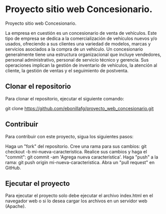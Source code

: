 # Proyecto sitio web Concesionario.

Proyecto sitio web Concesionario. 

La empresa en cuestión es un concesionario de venta de vehículos. Este tipo de empresa se 
dedica a la comercialización de vehículos nuevos y/o usados, ofreciendo a sus clientes una 
variedad de modelos, marcas y servicios asociados a la compra de un vehículo. Un 
concesionario generalmente tiene una estructura organizacional que incluye vendedores, 
personal administrativo, personal de servicio técnico y gerencia. Sus operaciones implican la 
gestión de inventario de vehículos, la atención al cliente, la gestión de ventas y el seguimiento 
de postventa. 

## Clonar el repositorio

Para clonar el repositorio, ejecutar el siguiente comando:

git clone https://github.com/ebonillafg/proyecto_web_concesionario.git

## Contribuir

Para contribuir con este proyecto, sigua los siguientes pasos:

Haga un "fork" del repositorio.
Cree una rama para sus cambios: git checkout -b mi-nueva-caracteristica.
Realice sus cambios y haga el "commit": git commit -am 'Agrega nueva característica'.
Haga "push" a la rama: git push origin mi-nueva-caracteristica.
Abra un "pull request" en GitHub.

## Ejecutar el proyecto

Para ejecutar el proyecto solo debe ejecutar el archivo index.html en el navegador web
o si lo desea cargar los archivos en un servidor web (Apache).

